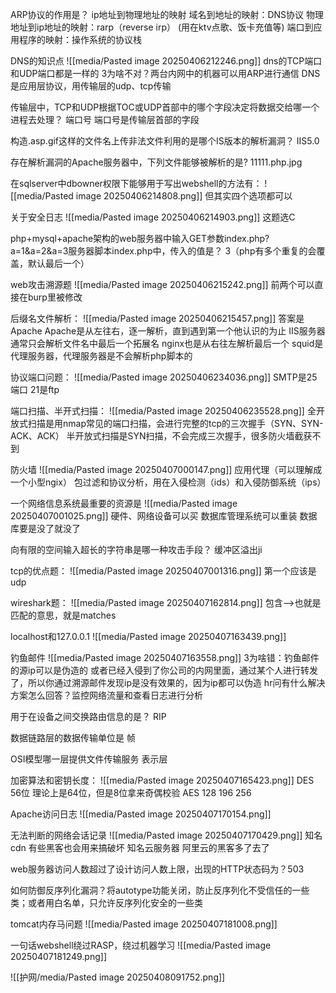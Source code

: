 
ARP协议的作用是？  ip地址到物理地址的映射
域名到地址的映射：DNS协议
物理地址到ip地址的映射：rarp（reverse irp） (用在ktv点歌、饭卡充值等)
端口到应用程序的映射：操作系统的协议栈

DNS的知识点
![[media/Pasted image 20250406212246.png]]
dns的TCP端口和UDP端口都是一样的
3为啥不对？两台内网中的机器可以用ARP进行通信
DNS是应用层协议，用传输层的udp、tcp传输


传输层中，TCP和UDP根据TOC或UDP首部中的哪个字段决定将数据交给哪一个进程去处理？ 端口号
端口号是传输层首部的字段

构造.asp.gif这样的文件名上传非法文件利用的是哪个IS版本的解析漏洞？
IIS5.0

存在解析漏洞的Apache服务器中，下列文件能够被解析的是?
11111.php.jpg

在sqlserver中dbowner权限下能够用于写出webshell的方法有：
![[media/Pasted image 20250406214808.png]]
但其实四个选项都可以

关于安全日志
![[media/Pasted image 20250406214903.png]]
这题选C


php+mysql+apache架构的web服务器中输入GET参数index.php?a=1&a=2&a=3服务器脚本index.php中，传入的值是？
3（php有多个重复的会覆盖，默认最后一个）

web攻击溯源题
![[media/Pasted image 20250406215242.png]]
前两个可以直接在burp里被修改


后缀名文件解析：
![[media/Pasted image 20250406215457.png]]
答案是Apache  Apache是从左往右，逐一解析，直到遇到第一个他认识的为止
IIS服务器通常只会解析文件名中最后一个拓展名
nginx也是从右往左解析最后一个
squid是代理服务器，代理服务器是不会解析php脚本的


协议端口问题：
![[media/Pasted image 20250406234036.png]]
SMTP是25端口  21是ftp

端口扫描、半开式扫描：
![[media/Pasted image 20250406235528.png]]
全开放式扫描是用nmap常见的端口扫描，会进行完整的tcp的三次握手（SYN、SYN-ACK、ACK）
半开放式扫描是SYN扫描，不会完成三次握手，很多防火墙截获不到


防火墙
![[media/Pasted image 20250407000147.png]]
应用代理（可以理解成一个小型ngix）
包过滤和协议分析，用在入侵检测（ids）和入侵防御系统（ips）


一个网络信息系统最重要的资源是
![[media/Pasted image 20250407001025.png]]
硬件、网络设备可以买
数据库管理系统可以重装
数据库要是没了就没了


向有限的空间输入超长的字符串是哪一种攻击手段？
缓冲区溢出ji


tcp的优点题：
![[media/Pasted image 20250407001316.png]]
第一个应该是udp


wireshark题：
![[media/Pasted image 20250407162814.png]]
包含-->也就是匹配的意思，就是matches

localhost和127.0.0.1
![[media/Pasted image 20250407163439.png]]


钓鱼邮件
![[media/Pasted image 20250407163558.png]]
3为啥错：钓鱼邮件的源ip可以是伪造的
或者已经入侵到了你公司的内网里面，通过某个人进行转发了，所以你通过溯源邮件发现ip是没有效果的，因为ip都可以伪造
hr问有什么解决方案怎么回答？监控网络流量和查看日志进行分析


用于在设备之间交换路由信息的是？ RIP


数据链路层的数据传输单位是 帧


OSI模型哪一层提供文件传输服务  表示层


加密算法和密钥长度：
![[media/Pasted image 20250407165423.png]]
DES 56位  理论上是64位，但是8位拿来奇偶校验
AES  128 196 256


Apache访问日志
![[media/Pasted image 20250407170154.png]]


无法判断的网络会话记录
![[media/Pasted image 20250407170429.png]]
知名cdn  有些黑客也会用来搞破坏
知名云服务器  阿里云的黑客多了去了


web服务器访问人数超过了设计访问人数上限，出现的HTTP状态码为？503


如何防御反序列化漏洞？将autotype功能关闭，防止反序列化不受信任的一些类；或者用白名单，只允许反序列化安全的一些类


tomcat内存马问题
![[media/Pasted image 20250407181008.png]]


一句话webshell绕过RASP，绕过机器学习
![[media/Pasted image 20250407181249.png]]


![[护网/media/Pasted image 20250408091752.png]]
